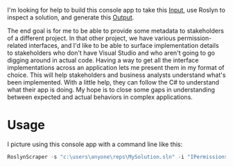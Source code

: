 I'm looking for help to build this console app to take this [Input](https://github.com/adamfoneil/RoslynScraper/blob/master/RoslynScraper/Models/Input.cs), use Roslyn to inspect a solution, and generate this [Output](https://github.com/adamfoneil/RoslynScraper/blob/master/RoslynScraper/Models/Output.cs).

The end goal is for me to be able to provide some metadata to stakeholders of a different project. In that other project, we have various permission-related interfaces, and I'd like to be able to surface implementation details to stakeholders who don't have Visual Studio and who aren't going to go digging around in actual code. Having a way to get all the interface implementations across an application lets me present them in my format of choice. This will help stakeholders and business analysts understand what's been implemented. With a little help, they can follow the C# to understand what their app is doing. My hope is to close some gaps in understanding between expected and actual behaviors in complex applications.

# Usage
I picture using this console app with a command line like this:

```csharp
RoslynScraper -s "c:\users\anyone\reps\MySolution.sln" -i "IPermissions, IWhatever, ISomethingElse" -o "c:\users\anyone\Desktop\scrapeoutput.json"
```
